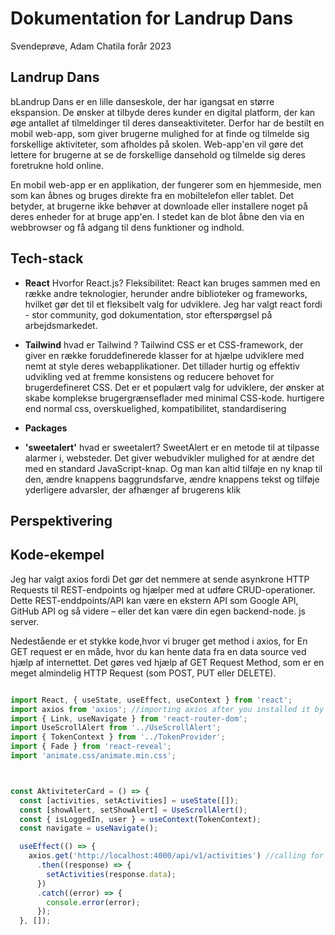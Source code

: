 # Dokumentation for Landrup Dans
Svendeprøve, Adam Chatila
forår 2023

## Landrup Dans
bLandrup Dans er en lille danseskole, der har igangsat en større ekspansion. De ønsker at tilbyde deres kunder en digital platform, der kan øge antallet af tilmeldinger til deres danseaktiviteter. Derfor har de bestilt en mobil web-app, som giver brugerne mulighed for at finde og tilmelde sig forskellige aktiviteter, som afholdes på skolen. Web-app'en vil gøre det lettere for brugerne at se de forskellige dansehold og tilmelde sig deres foretrukne hold online.

En mobil web-app er en applikation, der fungerer som en hjemmeside, men som kan åbnes og bruges direkte fra en mobiltelefon eller tablet. Det betyder, at brugerne ikke behøver at downloade eller installere noget på deres enheder for at bruge app'en. I stedet kan de blot åbne den via en webbrowser og få adgang til dens funktioner og indhold.

## Tech-stack
- **React** Hvorfor React.js?
Fleksibilitet: React kan bruges sammen med en række andre teknologier, herunder andre biblioteker og frameworks, hvilket gør det til et fleksibelt valg for udviklere.
Jeg har valgt react fordi - stor community, god dokumentation, stor efterspørgsel på arbejdsmarkedet.


- **Tailwind** hvad er Tailwind ?
Tailwind CSS er et CSS-framework, der giver en række foruddefinerede klasser for at hjælpe udviklere med nemt at style deres webapplikationer. Det tillader hurtig og effektiv udvikling ved at fremme konsistens og reducere behovet for brugerdefineret CSS. Det er et populært valg for udviklere, der ønsker at skabe komplekse brugergrænseflader med minimal CSS-kode.
hurtigere end normal css, overskuelighed, kompatibilitet, standardisering
- **Packages**
- **'sweetalert'** hvad er sweetalert?
SweetAlert er en metode til at tilpasse alarmer i, websteder. Det giver webudvikler mulighed for at ændre det med en standard JavaScript-knap. Og man kan altid tilføje en ny knap til den, ændre knappens baggrundsfarve, ændre knappens tekst og tilføje yderligere advarsler, der afhænger af brugerens klik
## Perspektivering

## Kode-ekempel
Jeg har valgt axios fordi Det gør det nemmere at sende asynkrone HTTP Requests til REST-endpoints og hjælper  med at udføre CRUD-operationer. Dette REST-enddpoints/API kan være en ekstern API som Google API, GitHub API og så videre – eller det kan være din egen backend-node. js server.


 Nedestående er et stykke kode,hvor vi bruger get method i axios, for  En GET request er en måde, hvor du kan hente data fra en data source  ved hjælp af internettet. Det gøres ved hjælp af GET Request Method, som er en meget almindelig HTTP Request (som POST, PUT eller DELETE).

```javascript

import React, { useState, useEffect, useContext } from 'react';
import axios from 'axios'; //importing axios after you installed it by running npm i axios in your terminal
import { Link, useNavigate } from 'react-router-dom';
import UseScrollAlert from '../UseScrollAlert';
import { TokenContext } from '../TokenProvider';
import { Fade } from 'react-reveal';
import 'animate.css/animate.min.css';



const AktiviteterCard = () => {
  const [activities, setActivities] = useState([]);
  const [showAlert, setShowAlert] = UseScrollAlert();
  const { isLoggedIn, user } = useContext(TokenContext);
  const navigate = useNavigate();

  useEffect(() => {
    axios.get('http://localhost:4000/api/v1/activities') //calling for the  data 
      .then((response) => {
        setActivities(response.data);
      })
      .catch((error) => {
        console.error(error);
      });
  }, []);

```